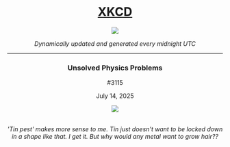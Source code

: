 
<h1 align="center"><a href="https://xkcd.com">XKCD</a></h1>
<div align="center">
    <img src="https://img.shields.io/github/last-commit/ShashashankThakur/XKCD?label=last%20updated" />
</div>

<p align="center"><i>Dynamically updated and generated every midnight UTC</i></p>
<hr>
<div align="center">
    <h3><strong>Unsolved Physics Problems</strong></h3>
    <p>#3115</p>
    <p>July 14, 2025</p>
    <img src="https://imgs.xkcd.com/comics/unsolved_physics_problems.png">
    <br></br>
    <p><i>'Tin pest' makes more sense to me. Tin just doesn't want to be locked down in a shape like that. I get it. But why would any metal want to grow hair??</i></p>
</div>
